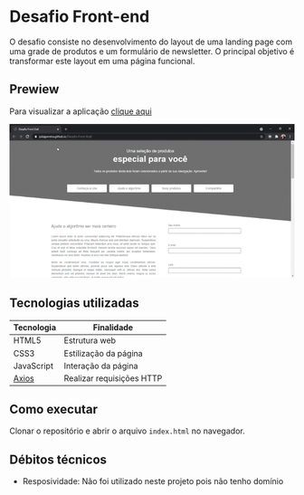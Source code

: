 # Desafio Front-end

O desafio consiste no desenvolvimento do layout de uma landing page com uma grade de produtos e um formulário de newsletter. O principal objetivo é transformar este layout em uma página funcional.

## Prewiew

Para visualizar a aplicação [clique aqui](https://juliajpereira.github.io/Desafio-Front-End/)

[![](https://github.com/JuliaJPereira/Desafio-Front-End/blob/gh-pages/assets/gif-tela.gif)]()

## Tecnologias utilizadas

| Tecnologia                              | Finalidade                |
| --------------------------------------- | ------------------------- |
| HTML5                                   | Estrutura web             |
| CSS3                                    | Estilização da página     |
| JavaScript                              | Interação da página       |
| [Axios](https://github.com/axios/axios) | Realizar requisições HTTP |

## Como executar

Clonar o repositório e abrir o arquivo `index.html` no navegador.

## Débitos técnicos

- Resposividade: Não foi utilizado neste projeto pois não tenho domínio


